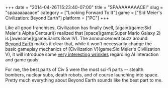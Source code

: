 +++
date = "2014-04-26T15:23:40-07:00"
title = "SPAAAAAAAACE!"
slug = "spaaaaaaaace"
category = ["Looking Forward To It"]
game = ["Sid Meier's Civilization: Beyond Earth"]
platform = ["PC"]
+++

Like all good franchises, Civilization has finally (well, [again](game:Sid Meier's Alpha Centauri)) realized that [space](game:Super Mario Galaxy 2) is [awesome](game:Saints Row IV).  The announcement buzz around <a href="http://www.vg247.com/2014/04/12/sid-meiers-civilization-beyond-earth-announced-as-spiritual-successor-to-alpha-centuari/">Beyond Earth</a> makes it clear that, while it won't necessarily change the basic gameplay mechanics of [Civilization V](game:Sid Meier's Civilization V), it will introduce some <a href="http://www.pcgamer.com/2014/04/12/civilization-beyond-earth-interview-everything-you-need-to-know-about-the-new-factions-aliens-technology-and-more/">very interesting wrinkles</a> regarding AI interaction and game goals.

For me, the best parts of Civ 5 were the most sci-fi parts -- stealth bombers, nuclear subs, death robots, and of course launching into space.  Pretty much everything about Beyond Earth sounds like the best part to me.